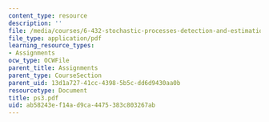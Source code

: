 ```yaml
---
content_type: resource
description: ''
file: /media/courses/6-432-stochastic-processes-detection-and-estimation-spring-2004/ab58243ef14ad9ca4475383c803267ab_ps3.pdf
file_type: application/pdf
learning_resource_types:
- Assignments
ocw_type: OCWFile
parent_title: Assignments
parent_type: CourseSection
parent_uid: 13d1a727-41cc-4398-5b5c-dd6d9430aa0b
resourcetype: Document
title: ps3.pdf
uid: ab58243e-f14a-d9ca-4475-383c803267ab
---
```

